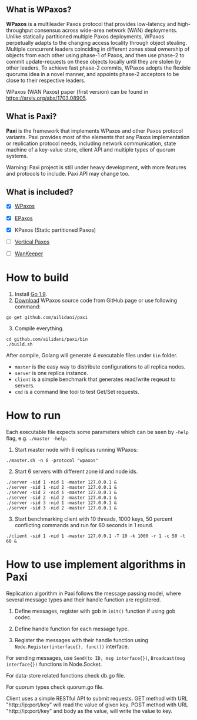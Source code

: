 
## What is WPaxos?

**WPaxos** is a multileader Paxos protocol that provides low-latency and high-throughput consensus across wide-area network (WAN) deployments. Unlike statically partitioned multiple Paxos deployments, WPaxos perpetually adapts to the changing access locality through object stealing. Multiple concurrent leaders coinciding in different zones steal ownership of objects from each other using phase-1 of Paxos, and then use phase-2 to commit update-requests on these objects locally until they are stolen by other leaders. To achieve fast phase-2 commits, WPaxos adopts the flexible quorums idea in a novel manner, and appoints phase-2 acceptors to be close to their respective leaders.

WPaxos (WAN Paxos) paper (first version) can be found in https://arxiv.org/abs/1703.08905.


## What is Paxi?

**Paxi** is the framework that implements WPaxos and other Paxos protocol variants. Paxi provides most of the elements that any Paxos implementation or replication protocol needs, including network communication, state machine of a key-value store, client API and multiple types of quorum systems.

Warning: Paxi project is still under heavy development, with more features and protocols to include. Paxi API may change too.


## What is included?

- [x] [WPaxos](https://arxiv.org/abs/1703.08905)
- [x] [EPaxos](https://dl.acm.org/citation.cfm?id=2517350)
- [x] KPaxos (Static partitioned Paxos)
- [ ] [Vertical Paxos](https://www.microsoft.com/en-us/research/wp-content/uploads/2009/08/Vertical-Paxos-and-Primary-Backup-Replication-.pdf)
- [ ] [WanKeeper](http://ieeexplore.ieee.org/abstract/document/7980095/)


# How to build

1. Install [Go 1.9](https://golang.org/dl/).
2. [Download](https://github.com/wpaxos/paxi/archive/master.zip) WPaxos source code from GitHub page or use following command:
```
go get github.com/ailidani/paxi
```

3. Compile everything.
```
cd github.com/ailidani/paxi/bin
./build.sh
```

After compile, Golang will generate 4 executable files under `bin` folder.
* `master` is the easy way to distribute configurations to all replica nodes.
* `server` is one replica instance.
* `client` is a simple benchmark that generates read/write reqeust to servers.
* `cmd` is a command line tool to test Get/Set requests.


# How to run

Each executable file expects some parameters which can be seen by `-help` flag, e.g. `./master -help`.

1. Start master node with 6 replicas running WPaxos:
```
./master.sh -n 6 -protocol "wpaxos"
```

2. Start 6 servers with different zone id and node ids.
```
./server -sid 1 -nid 1 -master 127.0.0.1 &
./server -sid 1 -nid 2 -master 127.0.0.1 &
./server -sid 2 -nid 1 -master 127.0.0.1 &
./server -sid 2 -nid 2 -master 127.0.0.1 &
./server -sid 3 -nid 1 -master 127.0.0.1 &
./server -sid 3 -nid 2 -master 127.0.0.1 &
```

3. Start benchmarking client with 10 threads, 1000 keys, 50 percent conflicting commands and run for 60 seconds in 1 round.
```
./client -sid 1 -nid 1 -master 127.0.0.1 -T 10 -k 1000 -r 1 -c 50 -t 60 &
```

# How to use implement algorithms in Paxi

Replication algorithm in Paxi follows the message passing model, where several message types and their handle function are registered.

1. Define messages, register with gob in `init()` function if using gob codec.

2. Define handle function for each message type.

3. Register the messages with their handle function using `Node.Register(interface{}, func())` interface.

For sending messages, use `Send(to ID, msg interface{})`, `Broadcast(msg interface{})` functions in Node.Socket.

For data-store related functions check db.go file.

For quorum types check quorum.go file.

Client uses a simple RESTful API to submit requests. GET method with URL "http://ip:port/key" will read the value of given key. POST method with URL "http://ip:port/key" and body as the value, will write the value to key.
